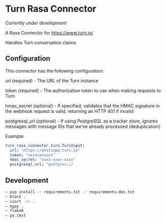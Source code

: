 # Turn Rasa Connector

_Currently under development_

A Rasa Connector for https://www.turn.io/

Handles Turn conversation claims

## Configuration
This connector has the following configuration:

url (required) - The URL of the Turn instance

token (required) - The authorization token to use when making requests to Turn

hmac_secret (optional) - If specified, validates that the HMAC signature in the webhook request is valid, returning an HTTP 401 if invalid

postgresql_url (optional) - If using PostgreSQL as a tracker store, ignores messages with message IDs that we've already processed (deduplication)

Example:
```yaml
turn_rasa_connector.turn.TurnInput:
  url: "https://whatsapp.turn.io"
  token: "xxxxxxxxxxx"
  hmac_secret: "xxxx-xxxx-xxxx"
  postgresql_url: "postgres://
```

## Development
```bash
~ pip install -r requirements.txt -r requirements-dev.txt
~ black .
~ isort -rc .
~ mypy .
~ flake8
~ py.test
```
